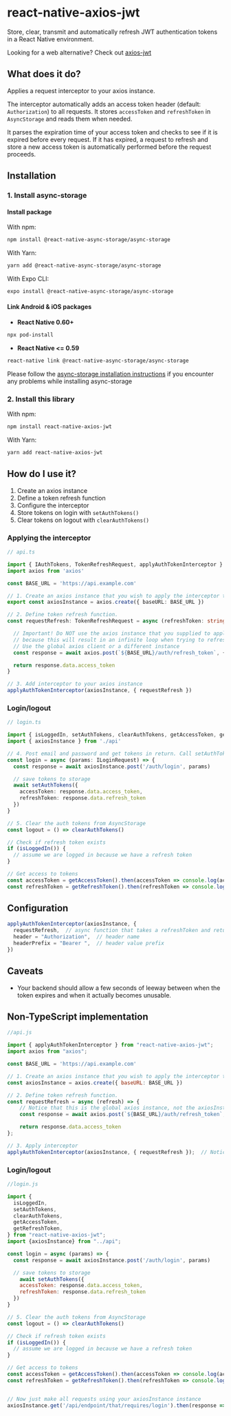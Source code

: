 # react-native-axios-jwt

Store, clear, transmit and automatically refresh JWT authentication tokens in a React Native environment.

Looking for a web alternative? Check out [axios-jwt](https://github.com/jetbridge/axios-jwt)

## What does it do?

Applies a request interceptor to your axios instance.

The interceptor automatically adds an access token header (default: `Authorization`) to all requests.
It stores `accessToken` and `refreshToken` in `AsyncStorage` and reads them when needed.

It parses the expiration time of your access token and checks to see if it is expired before every request. If it has expired, a request to
refresh and store a new access token is automatically performed before the request proceeds.

## Installation

### 1. Install async-storage

#### Install package

With npm:

```bash
npm install @react-native-async-storage/async-storage
```

With Yarn:

```bash
yarn add @react-native-async-storage/async-storage
```

With Expo CLI:

```bash
expo install @react-native-async-storage/async-storage
```

#### Link Android & iOS packages

- **React Native 0.60+**

```bash
npx pod-install
```

- **React Native <= 0.59**

```bash
react-native link @react-native-async-storage/async-storage
```

Please follow the [async-storage installation instructions](https://react-native-async-storage.github.io/async-storage/docs/install/) if you encounter any problems while installing async-storage

### 2. Install this library

With npm:

```bash
npm install react-native-axios-jwt
```

With Yarn:

```bash
yarn add react-native-axios-jwt
```

## How do I use it?

1. Create an axios instance
2. Define a token refresh function
3. Configure the interceptor
4. Store tokens on login with `setAuthTokens()`
5. Clear tokens on logout with `clearAuthTokens()`

### Applying the interceptor

```typescript
// api.ts

import { IAuthTokens, TokenRefreshRequest, applyAuthTokenInterceptor } from 'axios-jwt'
import axios from 'axios'

const BASE_URL = 'https://api.example.com'

// 1. Create an axios instance that you wish to apply the interceptor to
export const axiosInstance = axios.create({ baseURL: BASE_URL })

// 2. Define token refresh function.
const requestRefresh: TokenRefreshRequest = async (refreshToken: string): Promise<string> => {

  // Important! Do NOT use the axios instance that you supplied to applyAuthTokenInterceptor (in our case 'axiosInstance')
  // because this will result in an infinite loop when trying to refresh the token.
  // Use the global axios client or a different instance
  const response = await axios.post(`${BASE_URL}/auth/refresh_token`, { token: refreshToken })

  return response.data.access_token
}

// 3. Add interceptor to your axios instance
applyAuthTokenInterceptor(axiosInstance, { requestRefresh })
```

### Login/logout

```typescript
// login.ts

import { isLoggedIn, setAuthTokens, clearAuthTokens, getAccessToken, getRefreshToken } from 'axios-jwt'
import { axiosInstance } from './api'

// 4. Post email and password and get tokens in return. Call setAuthTokens with the result.
const login = async (params: ILoginRequest) => {
  const response = await axiosInstance.post('/auth/login', params)

  // save tokens to storage
  await setAuthTokens({
    accessToken: response.data.access_token,
    refreshToken: response.data.refresh_token
  })
}

// 5. Clear the auth tokens from AsyncStorage
const logout = () => clearAuthTokens()

// Check if refresh token exists
if (isLoggedIn()) {
  // assume we are logged in because we have a refresh token
}

// Get access to tokens
const accessToken = getAccessToken().then(accessToken => console.log(accessToken))
const refreshToken = getRefreshToken().then(refreshToken => console.log(refreshToken))
```

## Configuration

```typescript
applyAuthTokenInterceptor(axiosInstance, {
  requestRefresh,  // async function that takes a refreshToken and returns a promise the resolves in a fresh accessToken
  header = "Authorization",  // header name
  headerPrefix = "Bearer ",  // header value prefix
})
```

## Caveats

- Your backend should allow a few seconds of leeway between when the token expires and when it actually becomes unusable.

## Non-TypeScript implementation

```javascript
//api.js

import { applyAuthTokenInterceptor } from "react-native-axios-jwt";
import axios from "axios";

const BASE_URL = 'https://api.example.com'

// 1. Create an axios instance that you wish to apply the interceptor to
const axiosInstance = axios.create({ baseURL: BASE_URL })

// 2. Define token refresh function.
const requestRefresh = async (refresh) => {
    // Notice that this is the global axios instance, not the axiosInstance!
    const response = await axios.post(`${BASE_URL}/auth/refresh_token`, { refresh })

    return response.data.access_token
};

// 3. Apply interceptor
applyAuthTokenInterceptor(axiosInstance, { requestRefresh });  // Notice that this uses the axiosInstance instance.
```
### Login/logout

```javascript
//login.js

import {
  isLoggedIn,
  setAuthTokens,
  clearAuthTokens,
  getAccessToken,
  getRefreshToken,
} from "react-native-axios-jwt";
import {axiosInstance} from "../api";

const login = async (params) => {
  const response = await axiosInstance.post('/auth/login', params)

  // save tokens to storage
    await setAuthTokens({
    accessToken: response.data.access_token,
    refreshToken: response.data.refresh_token
  })
}

// 5. Clear the auth tokens from AsyncStorage
const logout = () => clearAuthTokens()

// Check if refresh token exists
if (isLoggedIn()) {
  // assume we are logged in because we have a refresh token
}

// Get access to tokens
const accessToken = getAccessToken().then(accessToken => console.log(accessToken))
const refreshToken = getRefreshToken().then(refreshToken => console.log(refreshToken))


// Now just make all requests using your axiosInstance instance
axiosInstance.get('/api/endpoint/that/requires/login').then(response => { })

```

